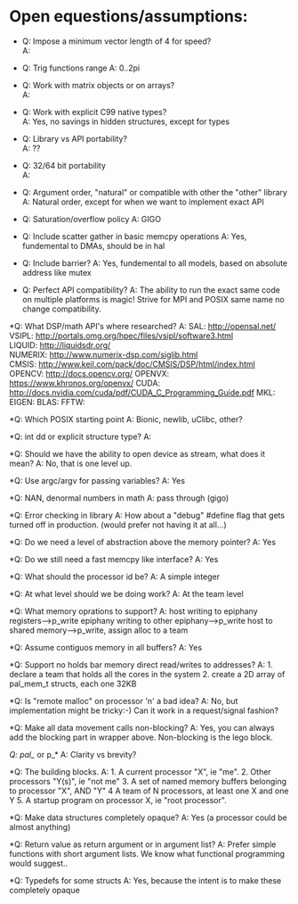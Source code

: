 Open equestions/assumptions:
==================================

* Q: Impose a minimum vector length of 4 for speed?  
  A: 

* Q: Trig functions range
  A: 0..2pi

* Q: Work with matrix objects or on arrays?  
  A:  

* Q: Work with explicit C99 native types?  
  A:  Yes, no savings in hidden structures, except for types
  
* Q: Library vs API portability?  
  A: ??  

* Q: 32/64 bit portability  
  A:   

* Q: Argument order, "natural" or compatible with other the "other" library
  A: Natural order, except for when we want to implement exact API

* Q: Saturation/overflow policy
  A: GIGO

* Q: Include scatter gather in basic memcpy operations
  A: Yes, fundemental to DMAs, should be in hal
   
* Q: Include barrier?
  A: Yes, fundemental to all models, based on absolute address like mutex
 
* Q: Perfect API compatibility?
  A: The ability to run the exact same code on multiple platforms is magic!
     Strive for MPI and POSIX same name no change compatibility.

 *Q: What DSP/math API's where researched?
  A: SAL:     http://opensal.net/  
     VSIPL:   http://portals.omg.org/hpec/files/vsipl/software3.html  
     LIQUID:  http://liquidsdr.org/  
     NUMERIX: http://www.numerix-dsp.com/siglib.html  
     CMSIS:   http://www.keil.com/pack/doc/CMSIS/DSP/html/index.html
     OPENCV:  http://docs.opencv.org/
     OPENVX:  https://www.khronos.org/openvx/
     CUDA:    http://docs.nvidia.com/cuda/pdf/CUDA_C_Programming_Guide.pdf
     MKL:     
     EIGEN:
     BLAS:
     FFTW:
   
*Q: Which POSIX starting point
  A: Bionic, newlib, uClibc, other?

*Q: int dd or explicit structure type?
 A: 

*Q: Should we have the ability to open device as stream, what does it mean?
 A: No, that is one level up.

*Q: Use argc/argv for passing variables?
 A: Yes

*Q: NAN, denormal numbers in math
 A: pass through (gigo)

*Q: Error checking in library
 A: How about a "debug" #define flag that gets turned off in production.
    (would prefer not having it at all...)
 
*Q: Do we need a level of abstraction above the memory pointer?
 A: Yes

*Q: Do we still need a fast memcpy like interface?
 A: Yes

*Q: What should the processor id be?
 A: A simple integer

*Q: At what level should we be doing work?
 A: At the team level

*Q: What memory oprations to support?
 A: host writing to epiphany registers-->p_write
    epiphany writing to other epiphany-->p_write
    host to shared memory-->p_write, assign alloc to a team

*Q: Assume contiguos memory in all buffers?
 A: Yes

*Q: Support no holds bar memory direct read/writes to addresses?
 A: 1. declare a team that holds all the cores in the system
    2. create a 2D array of pal_mem_t structs, each one 32KB 
          
*Q: Is "remote malloc" on processor 'n' a bad idea?
 A: No, but implementation might be tricky:-) Can it work in a request/signal
    fashion?

*Q: Make all data movement calls non-blocking?
 A: Yes, you can always add the blocking part in wrapper above.
    Non-blocking is the lego block.

*Q: pal_* or p_*
 A: Clarity vs brevity?

*Q: The building blocks.
 A: 1. A current processor "X", ie "me".
    2. Other processors "Y(s)", ie "not me"
    3. A set of named memory buffers belonging to processor "X", AND "Y"
    4  A team of N processors, at least one X and one Y
    5. A startup program on processor X, ie "root processor".

*Q: Make data structures completely opaque?
 A: Yes (a processor could be almost anything)

*Q: Return value as return argument or in argument list?
 A: Prefer simple functions with short argument lists.
    We know what functional programming would suggest..

*Q: Typedefs for some structs
 A: Yes, because the intent is to make these completely opaque
    
    
